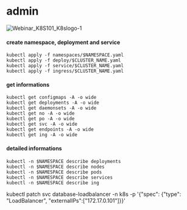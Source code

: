 # admin

![Webinar_K8S101_K8slogo-1](https://user-images.githubusercontent.com/26479/113612862-aaadd080-9650-11eb-83db-7a3103293c3c.png)

#### create namespace, deployment and service
```
kubectl apply -f namespaces/$NAMESPACE.yaml
kubectl apply -f deploy/$CLUSTER_NAME.yaml
kubectl apply -f service/$CLUSTER_NAME.yaml
kubectl apply -f ingress/$CLUSTER_NAME.yaml
```

#### get informations
```
kubectl get configmaps -A -o wide
kubectl get deployments -A -o wide
kubectl get daemonsets -A -o wide
kubectl get no -A -o wide
kubectl get po -A -o wide
kubectl get svc -A -o wide
kubectl get endpoints -A -o wide
kubectl get ing -A -o wide
```

#### detailed informations
```
kubectl -n $NAMESPACE describe deployments
kubectl -n $NAMESPACE describe nodes
kubectl -n $NAMESPACE describe pods
kubectl -n $NAMESPACE describe services
kubectl -n $NAMESPACE describe ing
```

kubectl patch svc database-loadbalancer -n k8s -p '{"spec": {"type": "LoadBalancer", "externalIPs":["172.17.0.101"]}}'
